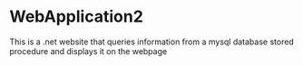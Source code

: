 # WebApplication2

This is a .net website that queries information from a mysql database stored procedure and displays it on the webpage
